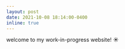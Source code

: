 ```yaml
---
layout: post
date: 2021-10-08 18:14:00-0400
inline: true
---
```


welcome to my work-in-progress website! :sunny:
